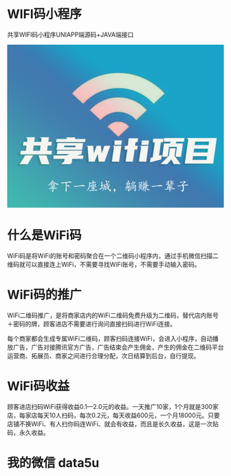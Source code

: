 # WIFI码小程序
共享WIFI码小程序UNIAPP端源码+JAVA端接口

![image](https://github.com/mcj8089/qrwifi/blob/main/wifi.png)

# 什么是WiFi码

WiFi码是将WiFi的账号和密码聚合在一个二维码小程序内，通过手机微信扫描二维码就可以直接连上WiFi，不需要寻找WiFi账号，不需要手动输入密码。

# WiFi码的推广

WiFi二维码推广，是将商家店内的WiFi二维码免费升级为二维码，替代店内账号＋密码的牌，顾客进店不需要进行询问直接扫码进行WiFi连接。

每个商家都会生成专属WiFi二维码，顾客扫码连接WiFi，会进入小程序，自动播放广告，广告对接腾讯官方广告，广告结束会产生佣金，产生的佣金在二维码平台运营商、拓展员、商家之间进行合理分配，次日结算到后台，自行提现。

# WiFi码收益

顾客进店扫码WiFi获得收益0.1—2.0元的收益。一天推广10家，1个月就是300家店，每家店每天10人扫码，每次0.2元，每天收益600元，一个月18000元。只要店铺不换WiFi、有人扫你码连WiFi、就会有收益，而且是长久收益，这是一次贴码，永久收益。

# 我的微信 data5u
